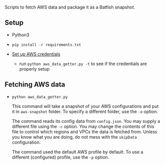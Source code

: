 Scripts to fetch AWS data and package it as a Batfish snapshot.

## Setup

- Python3 

- `pip install -r requirements.txt`
 
- [Set up AWS credentials](https://docs.aws.amazon.com/sdk-for-java/v1/developer-guide/setup-credentials.html) 
  - run `python aws_data_getter.py -t` to see if the credentials are properly setup

## Fetching AWS data

 - `python aws_data_getter.py` 

    This command will take a snapshot of your AWS configurations and put it in `aws-snapshot` folder. To specify a different folder, use the `-o` option. 

    The command reads its config data from `config.json`. You may supply a different file using the `-c` option. You may change the contents of this file to control which regions and VPCs the data is fetched from. Unless you know what you are doing, do not mess with the `skipData` configuration.  

    The command used the default AWS profile by default. To use a different (configured) profile, use the `-p` option.
